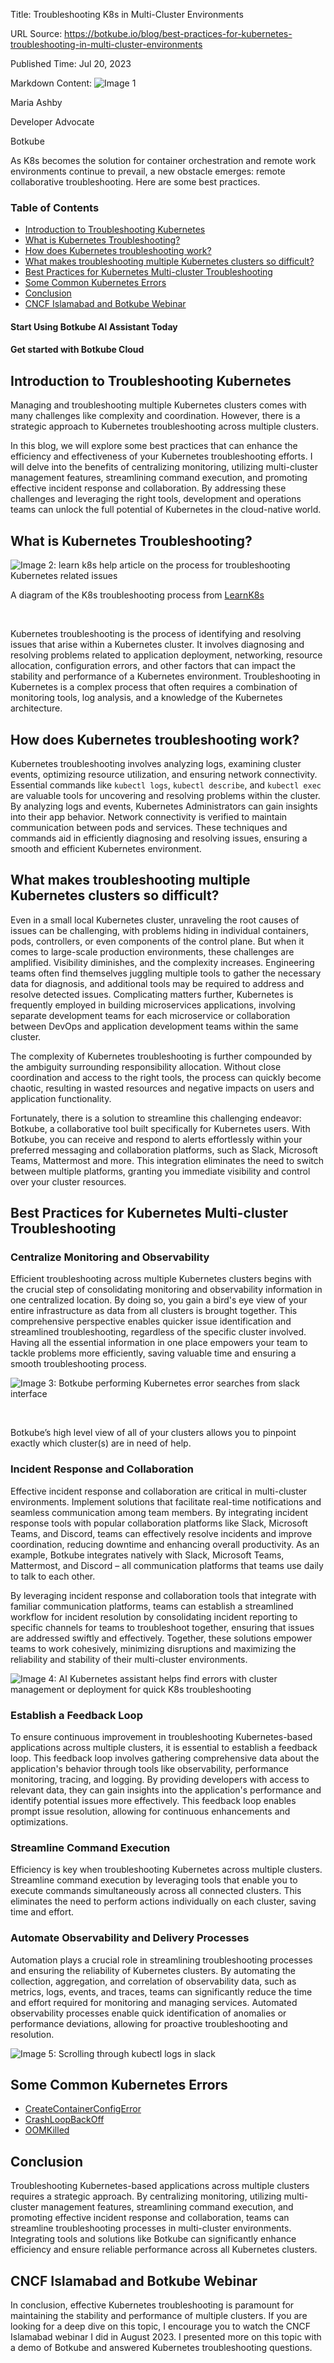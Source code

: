 Title: Troubleshooting K8s in Multi-Cluster Environments

URL Source: https://botkube.io/blog/best-practices-for-kubernetes-troubleshooting-in-multi-cluster-environments

Published Time: Jul 20, 2023

Markdown Content:
![Image 1](https://assets-global.website-files.com/634fabb21508d6c9db9bc46f/6408ed63e5b48fed17e54625_SE6Pjp9PW9TaOwePHJXRaxaLQgYdT2HX_5PYASmvIx8.jpeg)

Maria Ashby

Developer Advocate

Botkube

As K8s becomes the solution for container orchestration and remote work environments continue to prevail, a new obstacle emerges: remote collaborative troubleshooting. Here are some best practices.

### Table of Contents

*   [Introduction to Troubleshooting Kubernetes](#introduction-to-troubleshooting-kubernetes)
*   [What is Kubernetes Troubleshooting?](#what-is-kubernetes-troubleshooting-)
*   [How does Kubernetes troubleshooting work?](#how-does-kubernetes-troubleshooting-work-)
*   [What makes troubleshooting multiple Kubernetes clusters so difficult?](#what-makes-troubleshooting-multiple-kubernetes-clusters-so-difficult-)
*   [Best Practices for Kubernetes Multi-cluster Troubleshooting](#best-practices-for-kubernetes-multi-cluster-troubleshooting)
*   [Some Common Kubernetes Errors](#some-common-kubernetes-errors)
*   [Conclusion](#conclusion)
*   [CNCF Islamabad and Botkube Webinar](#cncf-islamabad-and-botkube-webinar)

#### Start Using Botkube AI Assistant Today

#### Get started with Botkube Cloud

Introduction to Troubleshooting Kubernetes
------------------------------------------

Managing and troubleshooting multiple Kubernetes clusters comes with many challenges like complexity and coordination. However, there is a strategic approach to Kubernetes troubleshooting across multiple clusters.

In this blog, we will explore some best practices that can enhance the efficiency and effectiveness of your Kubernetes troubleshooting efforts. I will delve into the benefits of centralizing monitoring, utilizing multi-cluster management features, streamlining command execution, and promoting effective incident response and collaboration. By addressing these challenges and leveraging the right tools, development and operations teams can unlock the full potential of Kubernetes in the cloud-native world.

What is Kubernetes Troubleshooting?
-----------------------------------

![Image 2: learn k8s help article on the process for troubleshooting Kubernetes related issues](https://assets-global.website-files.com/634fabb21508d6c9db9bc46f/64b968a920dcc2ab5ff83fb7_4QTYY_4jwo5E0DeGgXARbgT_xYK4VyNKjg9OGcMmAMJPlaJFDcozwToB_GSkt5bM3rS5IIAFKBwiGFaLzuOrQMqHQoKHoDisEHGJRyZpMjS7yNHRciYG5KN9omOGrR6_AxCx1hKY5ksNqNLg81P24l8.png)

A diagram of the K8s troubleshooting process from [LearnK8s](https://learnk8s.io/a/fae60444184ca7bd8c3698d866c24617.png)

‍

Kubernetes troubleshooting is the process of identifying and resolving issues that arise within a Kubernetes cluster. It involves diagnosing and resolving problems related to application deployment, networking, resource allocation, configuration errors, and other factors that can impact the stability and performance of a Kubernetes environment. Troubleshooting in Kubernetes is a complex process that often requires a combination of monitoring tools, log analysis, and a knowledge of the Kubernetes architecture.

How does Kubernetes troubleshooting work?
-----------------------------------------

Kubernetes troubleshooting involves analyzing logs, examining cluster events, optimizing resource utilization, and ensuring network connectivity. Essential commands like `kubectl logs`, `kubectl describe`, and `kubectl exec` are valuable tools for uncovering and resolving problems within the cluster. By analyzing logs and events, Kubernetes Administrators can gain insights into their app behavior. Network connectivity is verified to maintain communication between pods and services. These techniques and commands aid in efficiently diagnosing and resolving issues, ensuring a smooth and efficient Kubernetes environment.

What makes troubleshooting multiple Kubernetes clusters so difficult?
---------------------------------------------------------------------

Even in a small local Kubernetes cluster, unraveling the root causes of issues can be challenging, with problems hiding in individual containers, pods, controllers, or even components of the control plane. But when it comes to large-scale production environments, these challenges are amplified. Visibility diminishes, and the complexity increases. Engineering teams often find themselves juggling multiple tools to gather the necessary data for diagnosis, and additional tools may be required to address and resolve detected issues. Complicating matters further, Kubernetes is frequently employed in building microservices applications, involving separate development teams for each microservice or collaboration between DevOps and application development teams within the same cluster.

The complexity of Kubernetes troubleshooting is further compounded by the ambiguity surrounding responsibility allocation. Without close coordination and access to the right tools, the process can quickly become chaotic, resulting in wasted resources and negative impacts on users and application functionality.

Fortunately, there is a solution to streamline this challenging endeavor: Botkube, a collaborative tool built specifically for Kubernetes users. With Botkube, you can receive and respond to alerts effortlessly within your preferred messaging and collaboration platforms, such as Slack, Microsoft Teams, Mattermost and more. This integration eliminates the need to switch between multiple platforms, granting you immediate visibility and control over your cluster resources.

Best Practices for Kubernetes Multi-cluster Troubleshooting
-----------------------------------------------------------

### Centralize Monitoring and Observability

Efficient troubleshooting across multiple Kubernetes clusters begins with the crucial step of consolidating monitoring and observability information in one centralized location. By doing so, you gain a bird's eye view of your entire infrastructure as data from all clusters is brought together. This comprehensive perspective enables quicker issue identification and streamlined troubleshooting, regardless of the specific cluster involved. Having all the essential information in one place empowers your team to tackle problems more efficiently, saving valuable time and ensuring a smooth troubleshooting process.

![Image 3: Botkube performing Kubernetes error searches from slack interface](https://assets-global.website-files.com/634fabb21508d6c9db9bc46f/64a70a5bb3210007e280d3f8_Untitled%20design.gif)

‍

Botkube’s high level view of all of your clusters allows you to pinpoint exactly which cluster(s) are in need of help.

### Incident Response and Collaboration

Effective incident response and collaboration are critical in multi-cluster environments. Implement solutions that facilitate real-time notifications and seamless communication among team members. By integrating incident response tools with popular collaboration platforms like Slack, Microsoft Teams, and Discord, teams can effectively resolve incidents and improve coordination, reducing downtime and enhancing overall productivity. As an example, Botkube integrates natively with Slack, Microsoft Teams, Mattermost, and Discord – all communication platforms that teams use daily to talk to each other.

By leveraging incident response and collaboration tools that integrate with familiar communication platforms, teams can establish a streamlined workflow for incident resolution by consolidating incident reporting to specific channels for teams to troubleshoot together, ensuring that issues are addressed swiftly and effectively. Together, these solutions empower teams to work cohesively, minimizing disruptions and maximizing the reliability and stability of their multi-cluster environments.

![Image 4: AI Kubernetes assistant helps find errors with cluster management or deployment for quick K8s troubleshooting](https://assets-global.website-files.com/634fabb21508d6c9db9bc46f/64b96a341b5ccb59ffb87637_act-on-events.gif)

### Establish a Feedback Loop

To ensure continuous improvement in troubleshooting Kubernetes-based applications across multiple clusters, it is essential to establish a feedback loop. This feedback loop involves gathering comprehensive data about the application's behavior through tools like observability, performance monitoring, tracing, and logging. By providing developers with access to relevant data, they can gain insights into the application's performance and identify potential issues more effectively. This feedback loop enables prompt issue resolution, allowing for continuous enhancements and optimizations.

### Streamline Command Execution

Efficiency is key when troubleshooting Kubernetes across multiple clusters. Streamline command execution by leveraging tools that enable you to execute commands simultaneously across all connected clusters. This eliminates the need to perform actions individually on each cluster, saving time and effort.

### Automate Observability and Delivery Processes

Automation plays a crucial role in streamlining troubleshooting processes and ensuring the reliability of Kubernetes clusters. By automating the collection, aggregation, and correlation of observability data, such as metrics, logs, events, and traces, teams can significantly reduce the time and effort required for monitoring and managing services. Automated observability processes enable quick identification of anomalies or performance deviations, allowing for proactive troubleshooting and resolution.

![Image 5: Scrolling through kubectl logs in slack](https://assets-global.website-files.com/634fabb21508d6c9db9bc46f/64b9697c82dc01bf31f863b1_automation.gif)

Some Common Kubernetes Errors
-----------------------------

*   [CreateContainerConfigError](https://botkube.io/learn/createcontainererror)
*   [CrashLoopBackOff](https://botkube.io/learn/how-to-debug-crashloopbackoff)
*   [OOMKilled](https://botkube.io/learn/what-is-oomkilled)

Conclusion
----------

Troubleshooting Kubernetes-based applications across multiple clusters requires a strategic approach. By centralizing monitoring, utilizing multi-cluster management features, streamlining command execution, and promoting effective incident response and collaboration, teams can streamline troubleshooting processes in multi-cluster environments. Integrating tools and solutions like Botkube can significantly enhance efficiency and ensure reliable performance across all Kubernetes clusters.

CNCF Islamabad and Botkube Webinar
----------------------------------

In conclusion, effective Kubernetes troubleshooting is paramount for maintaining the stability and performance of multiple clusters. If you are looking for a deep dive on this topic, I encourage you to watch the CNCF Islamabad webinar I did in August 2023. I presented more on this topic with a demo of Botkube and answered Kubernetes troubleshooting questions.

‍
